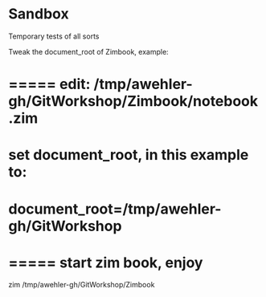 # Sandbox
Temporary tests of all sorts

Tweak the document_root of Zimbook, example:

# ===== edit: /tmp/awehler-gh/GitWorkshop/Zimbook/notebook.zim
# set document_root, in this example to:
# document_root=/tmp/awehler-gh/GitWorkshop

# =====  start zim book, enjoy
zim /tmp/awehler-gh/GitWorkshop/Zimbook
